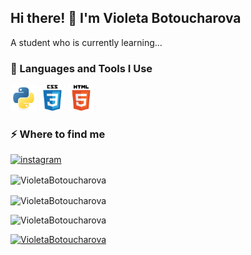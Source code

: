 <h2>Hi there! 👋 I'm Violeta Botoucharova</h2>
<p>A student who is currently learning...</p>
<h3>🚀 Languages and Tools I Use</h3>
<p><a target="_blank" href="https://raw.githubusercontent.com/devicons/devicon/master/icons/python/python-original.svg" style="display: inline-block;"><img src="https://raw.githubusercontent.com/devicons/devicon/master/icons/python/python-original.svg" alt="python" width="42" height="42" /></a>
<a target="_blank" href="https://raw.githubusercontent.com/devicons/devicon/master/icons/css3/css3-original-wordmark.svg" style="display: inline-block;"><img src="https://raw.githubusercontent.com/devicons/devicon/master/icons/css3/css3-original-wordmark.svg" alt="css3" width="42" height="42" /></a>
<a target="_blank" href="https://raw.githubusercontent.com/devicons/devicon/master/icons/html5/html5-original-wordmark.svg" style="display: inline-block;"><img src="https://raw.githubusercontent.com/devicons/devicon/master/icons/html5/html5-original-wordmark.svg" alt="html5" width="42" height="42" /></a></p>
<h3>⚡️ Where to find me</h3>
<p><a target="_blank" href="https://www.instagram.com/vili_1811" style="display: inline-block;"><img src="https://img.shields.io/badge/instagram-logo?style=for-the-badge&logo=instagram&logoColor=white&color=%23F35369" alt="instagram" /></a></p>
<p><img align="center" src="https://github-readme-stats.vercel.app/api?username=VioletaBotoucharova&show_icons=true&locale=en" alt="VioletaBotoucharova" /></p>
<p><img align="center" src="https://github-readme-streak-stats.herokuapp.com/?user=VioletaBotoucharova&" alt="VioletaBotoucharova" /></p>
<p><img src="https://github-readme-stats.vercel.app/api/top-langs?username=VioletaBotoucharova&show_icons=true&locale=en&layout=compact" alt="VioletaBotoucharova" /></p>
<p><a href="https://github.com/ryo-ma/github-profile-trophy"><img src="https://github-profile-trophy.vercel.app/?username=VioletaBotoucharova" alt="VioletaBotoucharova" /></a></p>
